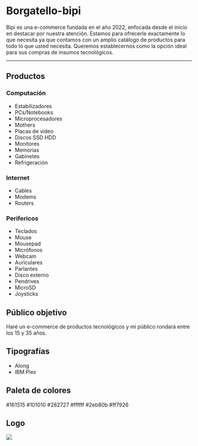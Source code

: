 # Borgatello-bipi

Bipi es una e-commerce fundada en el año 2022, enfocada desde el inicio en destacar por nuestra atención. Estamos para ofrecerle exactamente lo que necesita ya que contamos con un amplio catálogo de productos para todo lo que usted necesita. Queremos establecernos como la opción ideal para sus compras de insumos tecnológicos.

---
## Productos ##

### Computación ###

- Estabilizadores
- PCs/Notebooks
- Microprocesadores
- Mothers
- Placas de video
- Discos SSD HDD
- Monitores
- Memorias
- Gabinetes
- Refrigeración

### Internet ###

- Cables
- Modems
- Routers

### Perifericos ###

- Teclados
- Mouse
- Mousepad
- Micrófonos
- Webcam
- Auriculares
- Parlantes
- Disco externo
- Pendrives
- MicroSD
- Joysticks

## Público objetivo ##

Haré un e-commerce de productos tecnológicos y mi público rondará entre los 15 y 35 años.

## Tipografías ##

- Along 
- IBM Plex

## Paleta de colores ##

#161515
#101010
#282727
#ffffff
#2eb80b
#ff7926

## Logo ##
<img src="logo/bipi.png" />



